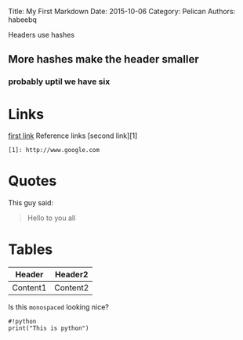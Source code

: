 Title: My First Markdown
Date: 2015-10-06
Category: Pelican
Authors: habeebq

Headers use hashes
## More hashes make the header smaller
### probably uptil we have six


Links
=====
[first link](http://www.google.com)
Reference links [second link][1]

	[1]: http://www.google.com

Quotes
======
This guy said:
> Hello to you all

Tables
======
Header  | Header2
------- | ------
Content1| Content2

Is this `monospaced` looking nice?


    #!python
	print("This is python")

